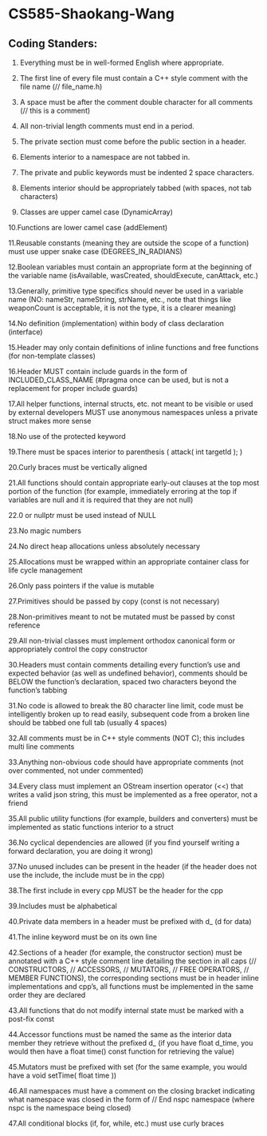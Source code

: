 # CS585-Shaokang-Wang
## Coding Standers:

1. Everything must be in well-formed English where appropriate.

2. The first line of every file must contain a C++ style comment with the file name (// file_name.h)

3. A space must be after the comment double character for all comments (// this is a comment)

4. All non-trivial length comments must end in a period.

5. The private section must come before the public section in a header.

6. Elements interior to a namespace are not tabbed in.

7. The private and public keywords must be indented 2 space characters.

8. Elements interior should be appropriately tabbed (with spaces, not tab characters)

9. Classes are upper camel case (DynamicArray)

10.Functions are lower camel case (addElement)

11.Reusable constants (meaning they are outside the scope of a function) must use upper snake case (DEGREES_IN_RADIANS)

12.Boolean variables must contain an appropriate form at the beginning of the variable name (isAvailable, wasCreated, shouldExecute, canAttack, etc.)

13.Generally, primitive type specifics should never be used in a variable name (NO: nameStr, nameString, strName, etc., note that things like weaponCount is acceptable, it is not the type, it is a clearer meaning)

14.No definition (implementation) within body of class declaration (interface)

15.Header may only contain definitions of inline functions and free functions (for non-template classes)

16.Header MUST contain include guards in the form of INCLUDED_CLASS_NAME (#pragma once can be used, but is not a replacement for proper include guards)

17.All helper functions, internal structs, etc. not meant to be visible or used by external developers MUST use anonymous namespaces unless a private struct makes more sense

18.No use of the protected keyword

19.There must be spaces interior to parenthesis ( attack( int targetId ); )

20.Curly braces must be vertically aligned

21.All functions should contain appropriate early-out clauses at the top most portion of the function (for example, immediately erroring at the top if variables are null and it is required that they are not null)

22.0 or nullptr must be used instead of NULL

23.No magic numbers

24.No direct heap allocations unless absolutely necessary

25.Allocations must be wrapped within an appropriate container class for life cycle management

26.Only pass pointers if the value is mutable

27.Primitives should be passed by copy (const is not necessary)

28.Non-primitives meant to not be mutated must be passed by const reference

29.All non-trivial classes must implement orthodox canonical form or appropriately control the copy constructor

30.Headers must contain comments detailing every function’s use and expected behavior (as well as undefined behavior), comments should be BELOW the function’s declaration, spaced two characters beyond the function’s tabbing

31.No code is allowed to break the 80 character line limit, code must be intelligently broken up to read easily, subsequent code from a broken line should be tabbed one full tab (usually 4 spaces)

32.All comments must be in C++ style comments (NOT C); this includes multi line comments

33.Anything non-obvious code should have appropriate comments (not over commented, not under commented)

34.Every class must implement an OStream insertion operator (<<) that writes a valid json string, this must be implemented as a free operator, not a friend

35.All public utility functions (for example, builders and converters) must be implemented as static functions interior to a struct

36.No cyclical dependencies are allowed (if you find yourself writing a forward declaration, you are doing it wrong)

37.No unused includes can be present in the header (if the header does not use the include, the include must be in the cpp)

38.The first include in every cpp MUST be the header for the cpp

39.Includes must be alphabetical

40.Private data members in a header must be prefixed with d_ (d for data)

41.The inline keyword must be on its own line

42.Sections of a header (for example, the constructor section) must be annotated with a C++ style comment line detailing the section in all caps (// CONSTRUCTORS, // ACCESSORS, // MUTATORS, // FREE OPERATORS, // MEMBER FUNCTIONS), the corresponding sections must be in header inline implementations and cpp’s, all functions must be implemented in the same order they are declared

43.All functions that do not modify internal state must be marked with a post-fix const

44.Accessor functions must be named the same as the interior data member they retrieve without the prefixed d_ (if you have float d_time, you would then have a float time() const function for retrieving the value)

45.Mutators must be prefixed with set (for the same example, you would have a void setTime( float time ))

46.All namespaces must have a comment on the closing bracket indicating what namespace was closed in the form of // End nspc namespace (where nspc is the namespace being closed)

47.All conditional blocks (if, for, while, etc.) must use curly braces


